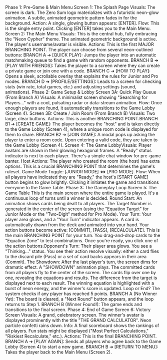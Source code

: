 ​Phase 1: Pre-Game & Main Menu
​Screen 1: The Splash Page
​Visuals: The screen is dark. The Zero Sum logo materializes with a futuristic neon-glow animation. A subtle, animated geometric pattern fades in for the background.
​Action: A single, glowing button appears: [ENTER].
​Flow: This is the single entry point. Clicking [ENTER] takes you to the Main Menu.
​Screen 2: The Main Menu
​Visuals: This is the central hub, fully embracing the "Neon Cypher" theme. The animated geometric background is active. The player's username/avatar is visible.
​Actions: This is the first MAJOR BRANCHING POINT. The player can choose from several neon-outlined buttons:
​BRANCH A ➔ [QUICK PLAY]: Jumps the player into an automatic matchmaking queue to find a game with random opponents.
​BRANCH B ➔ [PLAY WITH FRIENDS]: Takes the player to a screen where they can create a private game or join one with a code.
​BRANCH C ➔ [HOW TO PLAY]: Opens a sleek, scrollable overlay that explains the rules for Junior and Pro modes.
​BRANCH D ➔ [PROFILE/SETTINGS]: Leads to a screen for checking stats (win rate, total games, etc.) and adjusting settings (sound, animations).
​Phase 2: Game Setup & Lobby
​Screen 3A: Quick Play Queue (From Branch A)
​Visuals: A minimalist screen showing "Searching for Players..." with a cool, pulsating radar or data-stream animation.
​Flow: Once enough players are found, it automatically transitions to the Game Lobby (Screen 4).
​Screen 3B: Create / Join Room (From Branch B)
​Visuals: Two large, clear buttons.
​Actions: This is another BRANCHING POINT.
​BRANCH B1 ➔ [CREATE GAME]: The player becomes the "host" and is taken directly to the Game Lobby (Screen 4), where a unique room code is displayed for them to share.
​BRANCH B2 ➔ [JOIN GAME]: A modal pops up asking the player to enter a room code. Upon entering a valid code, they are taken to the Game Lobby (Screen 4).
​Screen 4: The Game Lobby
​Visuals: Player avatars are shown in their glowing hexagonal frames. A "Ready" status indicator is next to each player. There's a simple chat window for pre-game banter.
​Host Actions: The player who created the room (the host) has extra options. This is a crucial BRANCHING POINT that determines the game's ruleset.
​Game Mode Toggle: [JUNIOR MODE] <=> [PRO MODE].
​Flow: When all players have indicated they are "Ready," the host's [START GAME] button begins to glow brightly. Clicking it initiates the game and transitions everyone to the Game Table.
​Phase 3: The Gameplay Loop
​Screen 5: The Game Table
This is the main screen where the entire game is played. It's a continuous loop of turns until a winner is decided.
​Round Start:
​An animation shows cards being dealt to all players.
​The Target Number is generated in the center of the screen (using the "Equation Target" for Junior Mode or the "Two-Digit" method for Pro Mode).
​Your Turn:
​Your player area glows, and a "Your Turn" indicator appears.
​A card is automatically drawn from the deck and animated into your hand.
​Your action buttons become active: [COMMIT], [PASS], [RECALCULATE]. This is the main BRANCHING POINT for your turn.
​You drag-and-drop cards to the "Equation Zone" to test combinations. Once you're ready, you click one of the action buttons.
​Opponent's Turn:
​Their player area glows. You see a "Thinking..." status.
​You see their action resolve visually: either a card flies to the discard pile (Pass) or a set of card backs appears in their area (Commit).
​The Showdown:
​After the last player's turn, the screen dims for dramatic effect.
​A "SHOWDOWN" animation plays. The committed cards from all players fly to the center of the screen.
​The cards flip over one by one, revealing the equations and results. The difference from the target is displayed next to each result.
​The winning equation is highlighted with a burst of neon energy, and the winner's score is updated.
​Loop or End? The system checks if any player has reached 5 points.
​BRANCH A (No Winner Yet): The board is cleared, a "Next Round" button appears, and the loop returns to Step 1.
​BRANCH B (Winner Found!): The game ends and transitions to the final screen.
​Phase 4: End of Game
​Screen 6: Victory Screen
​Visuals: A grand, celebratory screen. The winner's avatar is displayed prominently with the title "THE GRAND CALCULATOR". Neon particle confetti rains down.
​Info: A final scoreboard shows the rankings of all players. Fun stats might be displayed ("Most Perfect Calculations," "Riskiest Recalculate," etc.).
​Actions: This is the final BRANCHING POINT.
​BRANCH A ➔ [PLAY AGAIN]: Sends all players who agree back to the Game Lobby (Screen 4) to start a new game.
​BRANCH B ➔ [RETURN TO MENU]: Takes the player back to the Main Menu (Screen 2).